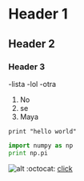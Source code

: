 # Header 1
## Header 2
### Header 3
-lista
-lol
-otra

1. No
2. se
3. Maya

`print "hello world"`
```python
import numpy as np
print np.pi
```
![alt](http://placehold.it/350x150)
:octocat:
[click](http://google.com)
